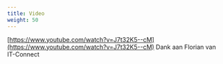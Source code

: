 ```yaml
---
title: Video
weight: 50
---
```



[https://www.youtube.com/watch?v=J7t32K5--cM](https://www.youtube.com/watch?v=J7t32K5--cM)
Dank aan Florian van IT-Connect